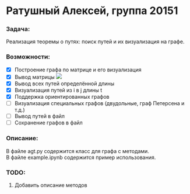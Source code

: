 

# Ратушный Алексей, группа 20151

### Задача:
Реализация теоремы о путях: поиск путей и их визуализация на графе.

### Возможности:
- [x] Построение графа по матрице и его визуализация
- [x] Вывод матрицы <img src="https://render.githubusercontent.com/render/math?math=A^{t}">
- [x] Вывод всех путей определённой длины
- [x] Визуализация путей из i в j длины t
- [x] Поддержка ориентированных графов
- [ ] Визуализация специальных графов (двудольные, граф Петерсена и т.д.)
- [ ] Вывод путей в файл
- [ ] Сохранение графов в файл

### Описание:
В файле agt.py содержится класс для графа с методами.  
В файле example.ipynb содержится пример использования.

### TODO:
1. Добавить описание методов
